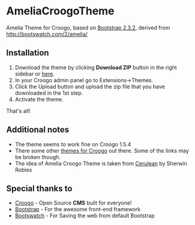 AmeliaCroogoTheme
=================

Amelia Theme for Croogo, based on [Bootstrap 2.3.2][1], derived from http://bootswatch.com/2/amelia/

Installation
-----------------

 1. Download the theme by clicking **Download ZIP** button in the right sidebar or [here][2].
 2. In your Croogo admin panel go to Extensions->Themes.
 3. Click the Upload button and upload the zip file that you have downloaded in the 1st step.
 4. Activate the theme.

That's all!

Additional notes
----------------
 - The theme seems to work fine on Croogo 1.5.4 
 - There some other [themes for Croogo][3] out there. Some of the links may be broken though.
 - The idea of Amelia Croogo Theme is taken from [Cerulean][4] by Sherwin Robles

Special thanks to
-----------------
 - [Croogo][5] - Open Source **CMS** built for everyone!
 - [Bootstrap][6] - For the awesome front-end framework
 - [Bootswatch][7] - For Saving the web from default Bootstrap


  [1]: http://http://getbootstrap.com/2.3.2/ "Bootstrap 2.3.2"
  [2]: https://github.com/EmreErdogan/AmeliaCroogoTheme/archive/master.zip "Download Amelia Croogo Theme"
  [3]: http://wiki.croogo.org/extensions/themes "Croogo Themes"
  [4]: https://github.com/sherwinrobles/Cerulean-Theme "Cerulean Theme for Croogo by Sherwin Robles"
  [5]: http://croogo.org/ "Croogo CMS"
  [6]: http://getbootstrap.com/ "Bootstrap"
  [7]: http://bootswatch.com/2/ "Bootswatch"

